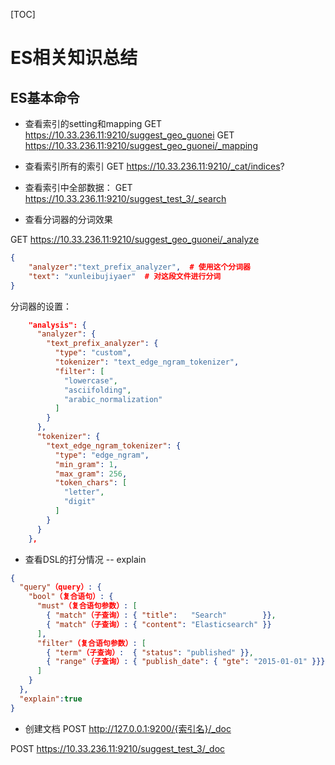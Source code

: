 [TOC]

# ES相关知识总结

## ES基本命令



* 查看索引的setting和mapping
GET https://10.33.236.11:9210/suggest_geo_guonei
GET https://10.33.236.11:9210/suggest_geo_guonei/_mapping

* 查看索引所有的索引
GET https://10.33.236.11:9210/_cat/indices? 

* 查看索引中全部数据：
GET https://10.33.236.11:9210/suggest_test_3/_search

* 查看分词器的分词效果

GET https://10.33.236.11:9210/suggest_geo_guonei/_analyze

``` json
{
    "analyzer":"text_prefix_analyzer",  # 使用这个分词器
    "text": "xunleibujiyaer"  # 对这段文件进行分词
}
```

分词器的设置：
``` json
    "analysis": {
      "analyzer": {
        "text_prefix_analyzer": {
          "type": "custom",
          "tokenizer": "text_edge_ngram_tokenizer",
          "filter": [
            "lowercase",
            "asciifolding",
            "arabic_normalization"
          ]
        }
      },
      "tokenizer": {
        "text_edge_ngram_tokenizer": {
          "type": "edge_ngram",
          "min_gram": 1,
          "max_gram": 256,
          "token_chars": [
            "letter",
            "digit"
          ]
        }
      }
    },

```

* 查看DSL的打分情况 -- explain


``` json
{
  "query"（query）: { 
    "bool"（复合语句）: { 
      "must"（复合语句参数）: [
        { "match"（子查询）: { "title":   "Search"        }},
        { "match"（子查询）: { "content": "Elasticsearch" }}
      ],
      "filter"（复合语句参数）: [ 
        { "term"（子查询）:  { "status": "published" }},
        { "range"（子查询）: { "publish_date": { "gte": "2015-01-01" }}}
      ]
    }
  },
  "explain":true
}

```






* 创建文档
POST http://127.0.0.1:9200/{索引名}/_doc

POST https://10.33.236.11:9210/suggest_test_3/_doc



